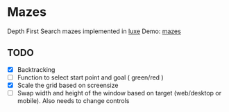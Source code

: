 # Mazes
Depth First Search mazes implemented in [luxe](https://github.com/underscorediscovery/luxe)
Demo: [mazes](http://silvio.tisato.me/mazes/)


## TODO
- [x] Backtracking
- [ ] Function to select start point and goal ( green/red )
- [x] Scale the grid based on screensize
- [ ] Swap width and height of the window based on target (web/desktop or mobile). Also needs to change controls
